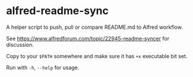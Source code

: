 # alfred-readme-sync

A helper script to push, pull or compare README.md to Alfred workflow.

See https://www.alfredforum.com/topic/22945-readme-syncer for discussion.

Copy to your `$PATH` somewhere and make sure it has `+x` executable bit set.

Run with `-h`, `--help` for usage.
